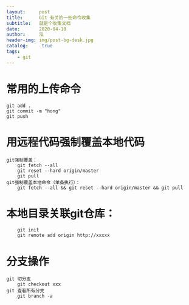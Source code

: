 ```yaml
---
layout:     post
title:      Git 有关的一些命令收集
subtitle:   就是个收集文档
date:       2020-04-18
author:     泓
header-img: img/post-bg-desk.jpg
catalog: 	 true
tags:
    - git
---
```




# 常用的上传命令

```
git add .
git commit -m "hong"
git push
```

# 用远程代码强制覆盖本地代码

```
git强制覆盖：
    git fetch --all
    git reset --hard origin/master
    git pull
git强制覆盖本地命令（单条执行）：
    git fetch --all && git reset --hard origin/master && git pull

```

# 本地目录关联git仓库：
```
    git init
    git remote add origin http://xxxxx

```
# 分支操作
```
git 切分支
    git checkout xxx
git 查看所有分支
    git branch -a

```
